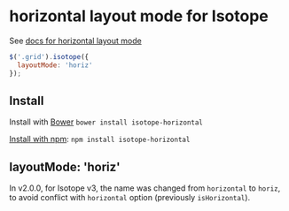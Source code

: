 # horizontal layout mode for Isotope

See [docs for horizontal layout mode](https://isotope.metafizzy.co/layout-modes/horiz.html)

``` js
$('.grid').isotope({
  layoutMode: 'horiz'
});
```

## Install

Install with [Bower](http://bower.io) `bower install isotope-horizontal`

[Install with npm](https://www.npmjs.org/package/isotope-horizontal): `npm install isotope-horizontal`

## layoutMode: 'horiz'

In v2.0.0, for Isotope v3, the name was changed from `horizontal` to `horiz`, to avoid conflict with `horizontal` option (previously `isHorizontal`).
